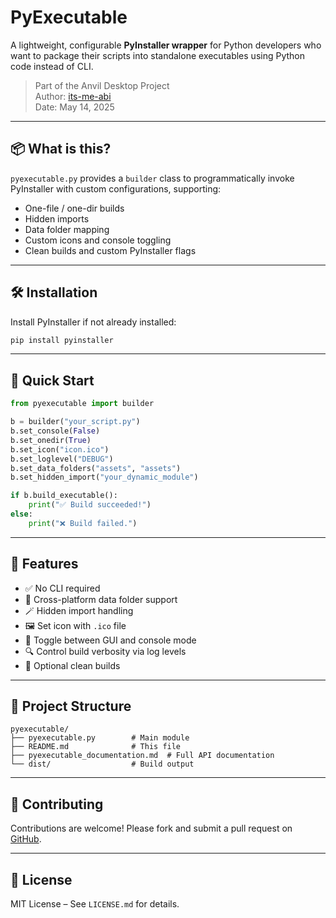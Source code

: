 
# PyExecutable

A lightweight, configurable **PyInstaller wrapper** for Python developers who want to package their scripts into standalone executables using Python code instead of CLI.

> Part of the Anvil Desktop Project  
> Author: [its-me-abi](https://github.com/its-me-abi)  
> Date: May 14, 2025

---

## 📦 What is this?

`pyexecutable.py` provides a `builder` class to programmatically invoke PyInstaller with custom configurations, supporting:

- One-file / one-dir builds
- Hidden imports
- Data folder mapping
- Custom icons and console toggling
- Clean builds and custom PyInstaller flags

---

## 🛠 Installation

Install PyInstaller if not already installed:

```bash
pip install pyinstaller
```

---

## 🚀 Quick Start

```python
from pyexecutable import builder

b = builder("your_script.py")
b.set_console(False)
b.set_onedir(True)
b.set_icon("icon.ico")
b.set_loglevel("DEBUG")
b.set_data_folders("assets", "assets")
b.set_hidden_import("your_dynamic_module")

if b.build_executable():
    print("✅ Build succeeded!")
else:
    print("❌ Build failed.")
```

---

## 🔧 Features

- ✅ No CLI required
- 📂 Cross-platform data folder support
- 🪄 Hidden import handling
- 🖼 Set icon with `.ico` file
- 🧵 Toggle between GUI and console mode
- 🔍 Control build verbosity via log levels
- 🧹 Optional clean builds

---

## 📂 Project Structure

```
pyexecutable/
├── pyexecutable.py        # Main module
├── README.md              # This file
├── pyexecutable_documentation.md  # Full API documentation
└── dist/                  # Build output
```

---

## 🤝 Contributing

Contributions are welcome! Please fork and submit a pull request on [GitHub](https://github.com/its-me-abi).

---

## 🪪 License

MIT License – See `LICENSE.md` for details.
